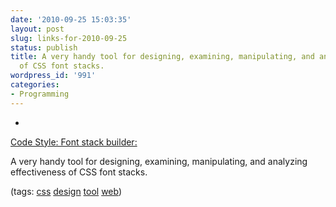 ```yaml
---
date: '2010-09-25 15:03:35'
layout: post
slug: links-for-2010-09-25
status: publish
title: A very handy tool for designing, examining, manipulating, and analyzing effectiveness
  of CSS font stacks.
wordpress_id: '991'
categories:
- Programming
---
```


  *


[Code Style: Font stack builder:](http://www.codestyle.org/servlets/FontStack)


A very handy tool for designing, examining, manipulating, and analyzing effectiveness of CSS font stacks.


(tags: [css](http://delicious.com/eob/css) [design](http://delicious.com/eob/design) [tool](http://delicious.com/eob/tool) [web](http://delicious.com/eob/web))



